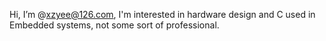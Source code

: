 Hi, I’m @xzyee@126.com, I'm interested in hardware design and C used in Embedded systems, not some sort of professional.
